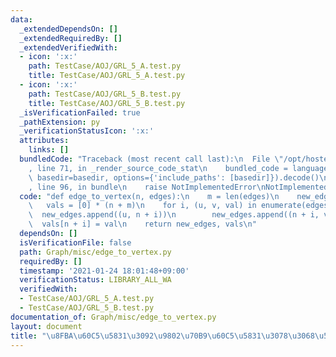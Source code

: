 ```yaml
---
data:
  _extendedDependsOn: []
  _extendedRequiredBy: []
  _extendedVerifiedWith:
  - icon: ':x:'
    path: TestCase/AOJ/GRL_5_A.test.py
    title: TestCase/AOJ/GRL_5_A.test.py
  - icon: ':x:'
    path: TestCase/AOJ/GRL_5_B.test.py
    title: TestCase/AOJ/GRL_5_B.test.py
  _isVerificationFailed: true
  _pathExtension: py
  _verificationStatusIcon: ':x:'
  attributes:
    links: []
  bundledCode: "Traceback (most recent call last):\n  File \"/opt/hostedtoolcache/Python/3.9.1/x64/lib/python3.9/site-packages/onlinejudge_verify/documentation/build.py\"\
    , line 71, in _render_source_code_stat\n    bundled_code = language.bundle(stat.path,\
    \ basedir=basedir, options={'include_paths': [basedir]}).decode()\n  File \"/opt/hostedtoolcache/Python/3.9.1/x64/lib/python3.9/site-packages/onlinejudge_verify/languages/python.py\"\
    , line 96, in bundle\n    raise NotImplementedError\nNotImplementedError\n"
  code: "def edge_to_vertex(n, edges):\n    m = len(edges)\n    new_edges = []\n \
    \   vals = [0] * (n + m)\n    for i, (u, v, val) in enumerate(edges):\n      \
    \  new_edges.append((u, n + i))\n        new_edges.append((n + i, v))\n      \
    \  vals[n + i] = val\n    return new_edges, vals\n"
  dependsOn: []
  isVerificationFile: false
  path: Graph/misc/edge_to_vertex.py
  requiredBy: []
  timestamp: '2021-01-24 18:01:48+09:00'
  verificationStatus: LIBRARY_ALL_WA
  verifiedWith:
  - TestCase/AOJ/GRL_5_A.test.py
  - TestCase/AOJ/GRL_5_B.test.py
documentation_of: Graph/misc/edge_to_vertex.py
layout: document
title: "\u8FBA\u60C5\u5831\u3092\u9802\u70B9\u60C5\u5831\u3078\u3068\u5909\u63DB"
---
```

